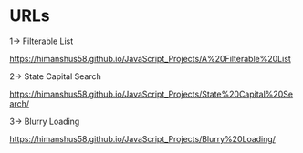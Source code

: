# URLs

1-> Filterable List

https://himanshus58.github.io/JavaScript_Projects/A%20Filterable%20List

2-> State Capital Search

https://himanshus58.github.io/JavaScript_Projects/State%20Capital%20Search/

3-> Blurry Loading

https://himanshus58.github.io/JavaScript_Projects/Blurry%20Loading/

